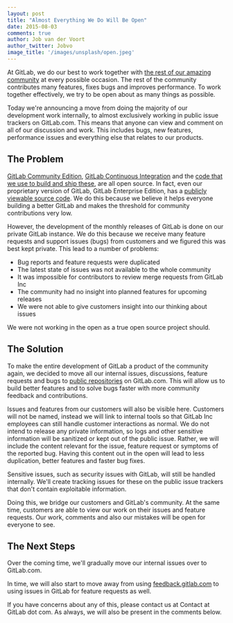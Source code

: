 ```yaml
---
layout: post
title: "Almost Everything We Do Will Be Open"
date: 2015-08-03
comments: true
author: Job van der Voort
author_twitter: Jobvo
image_title: '/images/unsplash/open.jpeg'
---
```


At GitLab, we do our best to work together with [the rest of our amazing community] at
every possible occasion. The rest of the community contributes many features, fixes bugs
and improves performance. To work together effectively, we try to be open about
as many things as possible.

Today we're announcing a move from doing the majority of our development work
internally, to almost exclusively working in public issue trackers on GitLab.com.
This means that anyone can view and comment on all of our discussion and work.
This includes bugs, new features, performance issues and everything else that
relates to our products.

<!-- more -->

## The Problem

[GitLab Community Edition], [GitLab Continuous Integration] and the [code that we use
to build and ship these], are all open source.
In fact, even our proprietary version of GitLab, GitLab Enterprise Edition,
has a [publicly viewable source code]. We do this because we believe it helps
everyone building a better GitLab and makes the threshold for community contributions
very low.

However, the development of the monthly releases of GitLab is done on our private
GitLab instance. We do this because we receive many feature requests and support
issues (bugs) from customers and we figured this was best kept private.
This lead to a number of problems:

- Bug reports and feature requests were duplicated
- The latest state of issues was not available to the whole community
- It was impossible for contributors to review merge requests from GitLab Inc
- The community had no insight into planned features for upcoming releases
- We were not able to give customers insight into our thinking about issues

We were not working in the open as a true open source project should.

## The Solution

To make the entire development of GitLab a product of the community again,
we decided to move all our internal issues, discussions, feature requests
and bugs to [public repositories] on GitLab.com.
This will allow us to build better features and to solve bugs faster
with more community feedback and contributions.

Issues and features from our customers will also be visible here.
Customers will not be named, instead we will link to internal tools so that
GitLab Inc employees can still handle customer interactions as normal.
We do not intend to release any private information, so logs and other sensitive
information will be sanitized or kept out of the public issue. Rather,
we will include the content relevant for the issue, feature request or symptoms
of the reported bug. Having this content out in the open will lead to less duplication,
better features and faster bug fixes.

Sensitive issues, such as security issues with GitLab, will still be handled
internally. We'll create tracking issues for these on the public issue trackers
that don't contain exploitable information.

Doing this, we bridge our customers and GitLab's community. At the same time,
customers are able to view our work on their issues and feature requests.
Our work, comments and also our mistakes will be open for everyone to see.

## The Next Steps

Over the coming time, we'll gradually move our internal issues over to GitLab.com.

In time, we will also start to move away from using [feedback.gitlab.com] to
using issues in GitLab for feature requests as well.

If you have concerns about any of this, please contact us at Contact at GitLab dot com.
As always, we will also be present in the comments below.

[the rest of our amazing community]: https://gitlab.com/gitlab-com/www-gitlab-com/commit/cf4569ad6834321f89bb6e34b719bcdcd0ba7799
[publicly viewable source code]: https://gitlab.com/gitlab-org/gitlab-ee
[GitLab Community Edition]: https://gitlab.com/gitlab-org/gitlab-ce
[GitLab Continuous Integration]: https://gitlab.com/gitlab-org/gitlab-ci
[code that we use to build and ship these]: https://gitlab.com/gitlab-org/omnibus-gitlab
[public repositories]: https://gitlab.com/groups/gitlab-org
[feedback.gitlab.com]: http://feedback.gitlab.com/forums/176466-general
